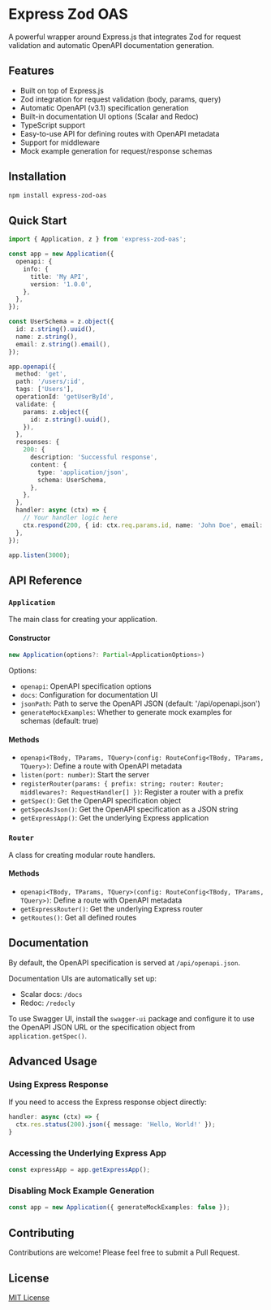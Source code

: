 # Express Zod OAS

A powerful wrapper around Express.js that integrates Zod for request validation and automatic OpenAPI documentation generation.

## Features

- Built on top of Express.js
- Zod integration for request validation (body, params, query)
- Automatic OpenAPI (v3.1) specification generation
- Built-in documentation UI options (Scalar and Redoc)
- TypeScript support
- Easy-to-use API for defining routes with OpenAPI metadata
- Support for middleware
- Mock example generation for request/response schemas

## Installation

```bash
npm install express-zod-oas
```

## Quick Start

```typescript
import { Application, z } from 'express-zod-oas';

const app = new Application({
  openapi: {
    info: {
      title: 'My API',
      version: '1.0.0',
    },
  },
});

const UserSchema = z.object({
  id: z.string().uuid(),
  name: z.string(),
  email: z.string().email(),
});

app.openapi({
  method: 'get',
  path: '/users/:id',
  tags: ['Users'],
  operationId: 'getUserById',
  validate: {
    params: z.object({
      id: z.string().uuid(),
    }),
  },
  responses: {
    200: {
      description: 'Successful response',
      content: {
        type: 'application/json',
        schema: UserSchema,
      },
    },
  },
  handler: async (ctx) => {
    // Your handler logic here
    ctx.respond(200, { id: ctx.req.params.id, name: 'John Doe', email: 'john@example.com' });
  },
});

app.listen(3000);
```

## API Reference

### `Application`

The main class for creating your application.

#### Constructor

```typescript
new Application(options?: Partial<ApplicationOptions>)
```

Options:
- `openapi`: OpenAPI specification options
- `docs`: Configuration for documentation UI
- `jsonPath`: Path to serve the OpenAPI JSON (default: '/api/openapi.json')
- `generateMockExamples`: Whether to generate mock examples for schemas (default: true)

#### Methods

- `openapi<TBody, TParams, TQuery>(config: RouteConfig<TBody, TParams, TQuery>)`: Define a route with OpenAPI metadata
- `listen(port: number)`: Start the server
- `registerRouter(params: { prefix: string; router: Router; middlewares?: RequestHandler[] })`: Register a router with a prefix
- `getSpec()`: Get the OpenAPI specification object
- `getSpecAsJson()`: Get the OpenAPI specification as a JSON string
- `getExpressApp()`: Get the underlying Express application

### `Router`

A class for creating modular route handlers.

#### Methods

- `openapi<TBody, TParams, TQuery>(config: RouteConfig<TBody, TParams, TQuery>)`: Define a route with OpenAPI metadata
- `getExpressRouter()`: Get the underlying Express router
- `getRoutes()`: Get all defined routes

## Documentation

By default, the OpenAPI specification is served at `/api/openapi.json`. 

Documentation UIs are automatically set up:
- Scalar docs: `/docs`
- Redoc: `/redocly`

To use Swagger UI, install the `swagger-ui` package and configure it to use the OpenAPI JSON URL or the specification object from `application.getSpec()`.

## Advanced Usage

### Using Express Response

If you need to access the Express response object directly:

```typescript
handler: async (ctx) => {
  ctx.res.status(200).json({ message: 'Hello, World!' });
}
```

### Accessing the Underlying Express App

```typescript
const expressApp = app.getExpressApp();
```

### Disabling Mock Example Generation

```typescript
const app = new Application({ generateMockExamples: false });
```

## Contributing

Contributions are welcome! Please feel free to submit a Pull Request.

## License

[MIT License](LICENSE)

